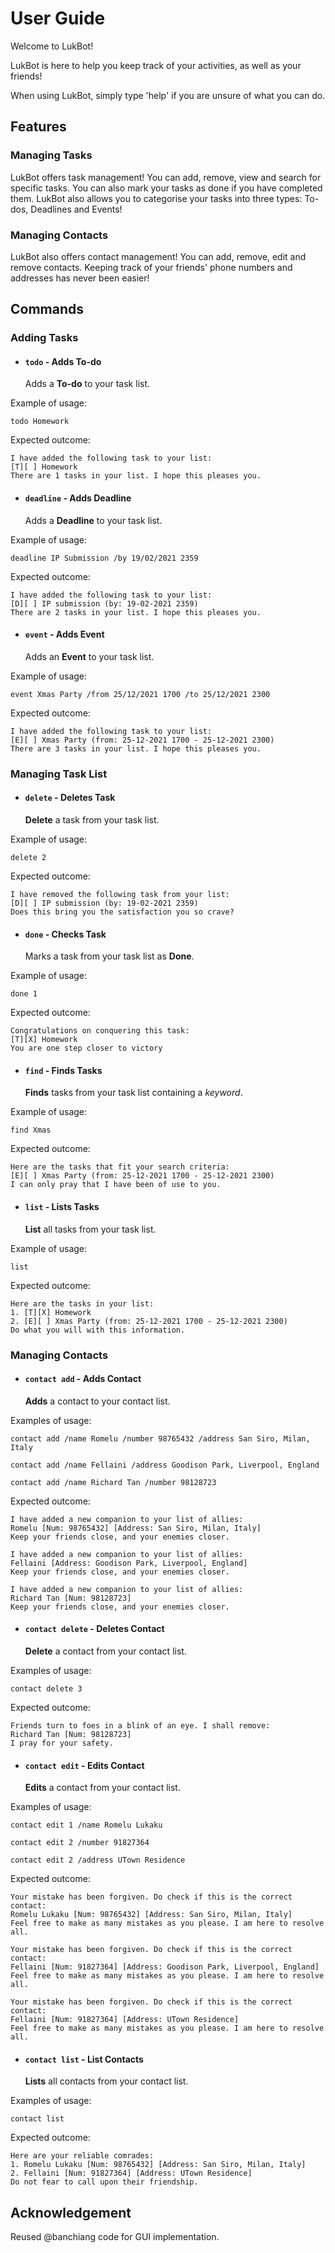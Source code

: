 # User Guide
Welcome to LukBot!

LukBot is here to help you keep track of your activities, as well as your friends!

When using LukBot, simply type 'help' if you are unsure of what you can do.

## Features 

### Managing Tasks
LukBot offers task management! You can add, remove, view and search for specific tasks. 
You can also mark your tasks as done if you have completed them. LukBot also allows you to 
categorise your tasks into three types: To-dos, Deadlines and Events! 

### Managing Contacts
LukBot also offers contact management! You can add, remove, edit and remove contacts. Keeping track
of your friends' phone numbers and addresses has never been easier!

## Commands

### Adding Tasks

* #### `todo` - Adds To-do

  Adds a **To-do** to your task list.
  
Example of usage:

    todo Homework

Expected outcome:

    I have added the following task to your list:
    [T][ ] Homework
    There are 1 tasks in your list. I hope this pleases you.

* #### `deadline` - Adds Deadline

  Adds a **Deadline** to your task list.

Example of usage:

    deadline IP Submission /by 19/02/2021 2359

Expected outcome:

    I have added the following task to your list:
    [D][ ] IP submission (by: 19-02-2021 2359)
    There are 2 tasks in your list. I hope this pleases you.

* #### `event` - Adds Event

  Adds an **Event** to your task list.

Example of usage:

    event Xmas Party /from 25/12/2021 1700 /to 25/12/2021 2300

Expected outcome:

    I have added the following task to your list:
    [E][ ] Xmas Party (from: 25-12-2021 1700 - 25-12-2021 2300)
    There are 3 tasks in your list. I hope this pleases you.

### Managing Task List

* #### `delete` - Deletes Task

  **Delete** a task from your task list.

Example of usage:

    delete 2

Expected outcome:

    I have removed the following task from your list:
    [D][ ] IP submission (by: 19-02-2021 2359)
    Does this bring you the satisfaction you so crave?

* #### `done` - Checks Task

  Marks a task from your task list as **Done**.

Example of usage:

    done 1

Expected outcome:

    Congratulations on conquering this task:
    [T][X] Homework
    You are one step closer to victory

* #### `find` - Finds Tasks

  **Finds** tasks from your task list containing a *keyword*.

Example of usage:

    find Xmas

Expected outcome:

    Here are the tasks that fit your search criteria:
    [E][ ] Xmas Party (from: 25-12-2021 1700 - 25-12-2021 2300)
    I can only pray that I have been of use to you.

* #### `list` - Lists Tasks

  **List** all tasks from your task list.

Example of usage:

    list

Expected outcome:

    Here are the tasks in your list:
    1. [T][X] Homework
    2. [E][ ] Xmas Party (from: 25-12-2021 1700 - 25-12-2021 2300)
    Do what you will with this information.

### Managing Contacts

* #### `contact add` - Adds Contact

  **Adds** a contact to your contact list.

Examples of usage:

    contact add /name Romelu /number 98765432 /address San Siro, Milan, Italy

    contact add /name Fellaini /address Goodison Park, Liverpool, England

    contact add /name Richard Tan /number 98128723

Expected outcome:

    I have added a new companion to your list of allies:
    Romelu [Num: 98765432] [Address: San Siro, Milan, Italy]
    Keep your friends close, and your enemies closer.

    I have added a new companion to your list of allies:
    Fellaini [Address: Goodison Park, Liverpool, England]
    Keep your friends close, and your enemies closer.

    I have added a new companion to your list of allies:
    Richard Tan [Num: 98128723]
    Keep your friends close, and your enemies closer.

* #### `contact delete` - Deletes Contact

  **Delete** a contact from your contact list.

Examples of usage:

    contact delete 3

Expected outcome:

    Friends turn to foes in a blink of an eye. I shall remove:
    Richard Tan [Num: 98128723]    
    I pray for your safety.

* #### `contact edit` - Edits Contact

  **Edits** a contact from your contact list.

Examples of usage:

    contact edit 1 /name Romelu Lukaku

    contact edit 2 /number 91827364

    contact edit 2 /address UTown Residence

Expected outcome:

    Your mistake has been forgiven. Do check if this is the correct contact:
    Romelu Lukaku [Num: 98765432] [Address: San Siro, Milan, Italy]
    Feel free to make as many mistakes as you please. I am here to resolve all.

    Your mistake has been forgiven. Do check if this is the correct contact:
    Fellaini [Num: 91827364] [Address: Goodison Park, Liverpool, England]
    Feel free to make as many mistakes as you please. I am here to resolve all.

    Your mistake has been forgiven. Do check if this is the correct contact:
    Fellaini [Num: 91827364] [Address: UTown Residence]
    Feel free to make as many mistakes as you please. I am here to resolve all.

* #### `contact list` - List Contacts

  **Lists** all contacts from your contact list.

Examples of usage:

    contact list

Expected outcome:

    Here are your reliable comrades:
    1. Romelu Lukaku [Num: 98765432] [Address: San Siro, Milan, Italy]
    2. Fellaini [Num: 91827364] [Address: UTown Residence]
    Do not fear to call upon their friendship.

## Acknowledgement

Reused @banchiang code for GUI implementation.
